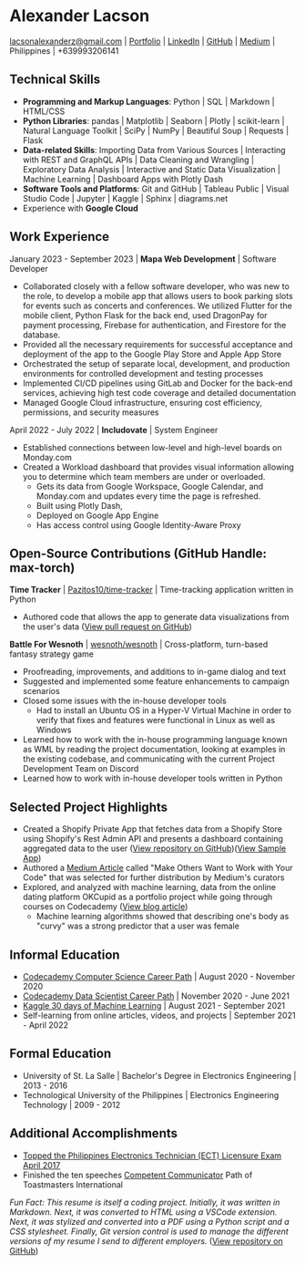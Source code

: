 # Alexander Lacson

<lacsonalexanderz@gmail.com> | [Portfolio](https://max-torch.github.io/portfolio-v2/) | [LinkedIn](https://www.linkedin.com/in/alexanderzlacson/) | [GitHub](https://github.com/max-torch) | [Medium](https://lacsonalexanderz.medium.com/) | Philippines | +639993206141

## Technical Skills

- **Programming and Markup Languages**: Python | SQL | Markdown | HTML/CSS
- **Python Libraries**: pandas | Matplotlib | Seaborn | Plotly | scikit-learn | Natural Language Toolkit | SciPy | NumPy | Beautiful Soup | Requests | Flask
- **Data-related Skills**: Importing Data from Various Sources | Interacting with REST and GraphQL APIs | Data Cleaning and Wrangling | Exploratory Data Analysis | Interactive and Static Data Visualization | Machine Learning | Dashboard Apps with Plotly Dash
- **Software Tools and Platforms**: Git and GitHub | Tableau Public | Visual Studio Code | Jupyter | Kaggle | Sphinx | diagrams.net
- Experience with **Google Cloud**

## Work Experience

January 2023 - September 2023 | **Mapa Web Development** | Software Developer

- Collaborated closely with a fellow software developer, who was new to the role, to develop a mobile app that allows users to book parking slots for events such as concerts and conferences. We utilized Flutter for the mobile client, Python Flask for the back end, used DragonPay for payment processing, Firebase for authentication, and Firestore for the database.
- Provided all the necessary requirements for successful acceptance and deployment of the app to the Google Play Store and Apple App Store
- Orchestrated the setup of separate local, development, and production environments for controlled development and testing processes
- Implemented CI/CD pipelines using GitLab and Docker for the back-end services, achieving high test code coverage and detailed documentation
- Managed Google Cloud infrastructure, ensuring cost efficiency, permissions, and security measures

April 2022 - July 2022 | **Includovate** | System Engineer

- Established connections between low-level and high-level boards on Monday.com
- Created a Workload dashboard that provides visual information allowing you to determine which team members are under or overloaded.
  - Gets its data from Google Workspace, Google Calendar, and Monday.com and updates every time the page is refreshed.
  - Built using Plotly Dash,
  - Deployed on Google App Engine
  - Has access control using Google Identity-Aware Proxy

## Open-Source Contributions (GitHub Handle: max-torch)

**Time Tracker** | [Pazitos10/time-tracker](https://github.com/Pazitos10/time-tracker) | Time-tracking application written in Python

- Authored code that allows the app to generate data visualizations from the user's data ([View pull request on GitHub](https://github.com/Pazitos10/time-tracker/pull/3))

**Battle For Wesnoth** | [wesnoth/wesnoth](https://github.com/wesnoth/wesnoth) | Cross-platform, turn-based fantasy strategy game

- Proofreading, improvements, and additions to in-game dialog and text
- Suggested and implemented some feature enhancements to campaign scenarios
- Closed some issues with the in-house developer tools
  - Had to install an Ubuntu OS in a Hyper-V Virtual Machine in order to verify that fixes and features were functional in Linux as well as Windows
- Learned how to work with the in-house programming language known as WML by reading the project documentation, looking at examples in the existing codebase, and communicating with the current Project Development Team on Discord
- Learned how to work with in-house developer tools written in Python

## Selected Project Highlights

- Created a Shopify Private App that fetches data from a Shopify Store using Shopify's Rest Admin API and presents a dashboard containing aggregated data to the user ([View repository on GitHub](https://github.com/max-torch/Custom-Shopify-Analytics))([View Sample App](https://custom-shopify-analytics.herokuapp.com/))
- Authored a [Medium Article](https://medium.com/codex/make-others-want-to-work-with-your-code-93bf745bd35b) called "Make Others Want to Work with Your Code" that was selected for further distribution by Medium's curators
- Explored, and analyzed with machine learning, data from the online dating platform OKCupid as a portfolio project while going through courses on Codecademy ([View blog article](https://max-torch.github.io/2021/05/15/OKCupid.html))
  - Machine learning algorithms showed that describing one's body as "curvy" was a strong predictor that a user was female

## Informal Education

- [Codecademy Computer Science Career Path](https://www.codecademy.com/learn/paths/computer-science) | August 2020 - November 2020
- [Codecademy Data Scientist Career Path](https://www.codecademy.com/learn/paths/data-science) | November 2020 - June 2021
- [Kaggle 30 days of Machine Learning](https://www.kaggle.com/thirty-days-of-ml) | August 2021 - September 2021
- Self-learning from online articles, videos, and projects | September 2021 - April 2022

## Formal Education

- University of St. La Salle | Bachelor's Degree in Electronics Engineering | 2013 - 2016
- Technological University of the Philippines | Electronics Engineering Technology | 2009 - 2012

## Additional Accomplishments

- [Topped the Philippines Electronics Technician (ECT) Licensure Exam April 2017](https://www.prcboardnews.com/2017/04/top-10-passers-april-2017-ece-ect-board-exam-results.html)
- Finished the ten speeches [Competent Communicator](https://www.nytoastmasters.org/competent-communicator) Path of Toastmasters International

*Fun Fact: This resume is itself a coding project. Initially, it was written in Markdown. Next, it was converted to HTML using a VSCode extension. Next, it was stylized and converted into a PDF using a Python script and a CSS stylesheet. Finally, Git version control is used to manage the different versions of my resume I send to different employers.* ([View repository on GitHub](https://github.com/max-torch/My-Resume-Generator))
